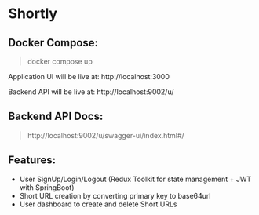 # Shortly

## Docker Compose:

>  docker compose up

Application UI will be live at: http://localhost:3000

Backend API will be live at: http://localhost:9002/u/

## Backend API Docs:

>  http://localhost:9002/u/swagger-ui/index.html#/

## Features:

- User SignUp/Login/Logout (Redux Toolkit for state management + JWT with SpringBoot)
- Short URL creation by converting primary key to base64url
- User dashboard to create and delete Short URLs

